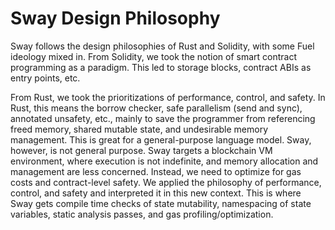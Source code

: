 # Sway Design Philosophy

Sway follows the design philosophies of Rust and Solidity, with some Fuel ideology mixed in. From Solidity, we took the notion of smart contract programming as a paradigm. This led to storage blocks, contract ABIs as entry points, etc.

From Rust, we took the prioritizations of performance, control, and safety. In Rust, this means the borrow checker, safe parallelism (send and sync), annotated unsafety, etc., mainly to save the programmer from referencing freed memory, shared mutable state, and undesirable memory management. This is great for a general-purpose language model. Sway, however, is not general purpose. Sway targets a blockchain VM environment, where execution is not indefinite, and memory allocation and management are less concerned. Instead, we need to optimize for gas costs and contract-level safety. We applied the philosophy of performance, control, and safety and interpreted it in this new context. This is where Sway gets compile time checks of state mutability, namespacing of state variables, static analysis passes, and gas profiling/optimization.
